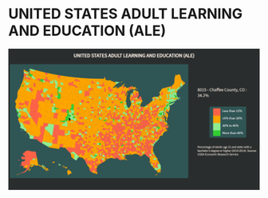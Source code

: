 # UNITED STATES ADULT LEARNING AND EDUCATION (ALE)

![output](https://github.com/mart-anthony-stark/A.L.E.-Monitoring-Adult-Learning-and-Education-in-US/blob/main/output.png?raw=true)
